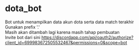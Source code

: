 # dota_bot
Bot untuk menampilkan data akun dota serta data match terakhir <br>
Gunakan prefix '.' <br>
Masih akan ditambah lagi karena masih tahap pembuatan <br>
Invite bot dari sini https://discordapp.com/api/oauth2/authorize?client_id=699983672505532467&permissions=0&scope=bot

